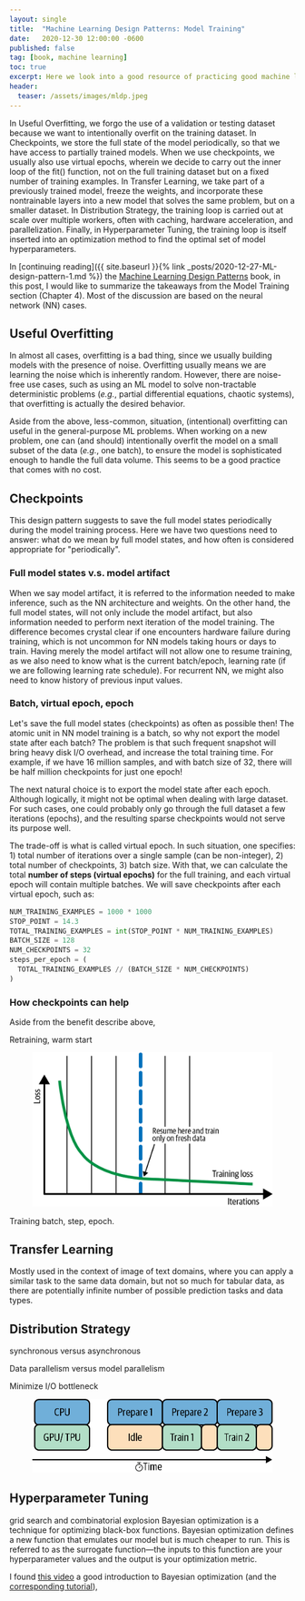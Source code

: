 ```yaml
---
layout: single
title:  "Machine Learning Design Patterns: Model Training"
date:   2020-12-30 12:00:00 -0600
published: false
tag: [book, machine learning]
toc: true
excerpt: Here we look into a good resource of practicing good machine learning design patterns.
header:
  teaser: /assets/images/mldp.jpeg
---
```

In Useful Overfitting, we forgo the use of a validation or testing dataset because we want to intentionally overfit on the training dataset. In Checkpoints, we store the full state of the model periodically, so that we have access to partially trained models. When we use checkpoints, we usually also use virtual epochs, wherein we decide to carry out the inner loop of the fit() function, not on the full training dataset but on a fixed number of training examples. In Transfer Learning, we take part of a previously trained model, freeze the weights, and incorporate these nontrainable layers into a new model that solves the same problem, but on a smaller dataset. In Distribution Strategy, the training loop is carried out at scale over multiple workers, often with caching, hardware acceleration, and parallelization. Finally, in Hyperparameter Tuning, the training loop is itself inserted into an optimization method to find the optimal set of model hyperparameters.

In [continuing reading]({{ site.baseurl }}{% link _posts/2020-12-27-ML-design-pattern-1.md %}) the [Machine Learning Design Patterns](https://learning.oreilly.com/library/view/machine-learning-design/9781098115777/) book, in this post, I would like to summarize the takeaways from the Model Training section (Chapter 4). Most of the discussion are based on the neural network (NN) cases.

## Useful Overfitting

In almost all cases, overfitting is a bad thing, since we usually building models with the presence of noise. Overfitting usually means we are learning the noise which is inherently random. However, there are noise-free use cases, such as using an ML model to solve non-tractable deterministic problems (*e.g.*, partial differential equations, chaotic systems), that overfitting is actually the desired behavior.

Aside from the above, less-common, situation, (intentional) overfitting can useful in the general-purpose ML problems. When working on a new problem, one can (and should) intentionally overfit the model on a small subset of the data (*e.g.*, one batch), to ensure the model is sophisticated enough to handle the full data volume. This seems to be a good practice that comes with no cost.

## Checkpoints

This design pattern suggests to save the full model states periodically during the model training process. Here we have two questions need to answer: what do we mean by full model states, and how often is considered appropriate for "periodically".

### Full model states v.s. model artifact
When we say model artifact, it is referred to the information needed to make inference, such as the NN architecture and weights. On the other hand, the full model states, will not only include the model artifact, but also information needed to perform next iteration of the model training. The difference becomes crystal clear if one encounters hardware failure during training, which is not uncommon for NN models taking hours or days to train. Having merely the model artifact will not allow one to resume training, as we also need to know what is the current batch/epoch, learning rate (if we are following learning rate schedule). For recurrent NN, we might also need to know history of previous input values.

### Batch, virtual epoch, epoch
Let's save the full model states (checkpoints) as often as possible then! The atomic unit in NN model training is a batch, so why not export the model state after each batch? The problem is that such frequent snapshot will bring heavy disk I/O overhead, and increase the total training time. For example, if we have 16 million samples, and with batch size of 32, there will be half million checkpoints for just one epoch!

The next natural choice is to export the model state after each epoch. Although logically, it might not be optimal when dealing with large dataset. For such cases, one could probably only go through the full dataset a few iterations (epochs), and the resulting sparse checkpoints would not serve its purpose well.

The trade-off is what is called virtual epoch. In such situation, one specifies: 1) total number of iterations over a single sample (can be non-integer), 2) total number of checkpoints, 3) batch size. With that, we can calculate the total **number of steps (virtual epochs)** for the full training, and each virtual epoch will contain multiple batches. We will save checkpoints after each virtual epoch, such as:

~~~py
NUM_TRAINING_EXAMPLES = 1000 * 1000
STOP_POINT = 14.3
TOTAL_TRAINING_EXAMPLES = int(STOP_POINT * NUM_TRAINING_EXAMPLES)
BATCH_SIZE = 128
NUM_CHECKPOINTS = 32
steps_per_epoch = (
  TOTAL_TRAINING_EXAMPLES // (BATCH_SIZE * NUM_CHECKPOINTS)
)
~~~

### How checkpoints can help
Aside from the benefit describe above,

Retraining, warm start
<figure>
<center>
<a href="/assets/images/mldp_0411.png"><img src="/assets/images/mldp_0411.png"></a>
</center>
</figure>

Training batch, step, epoch.

## Transfer Learning
Mostly used in the context of image of text domains, where you can apply a similar task to the same data domain, but not so much for tabular data, as there are potentially infinite number of possible prediction tasks and data types.

## Distribution Strategy

synchronous versus asynchronous

Data parallelism versus model parallelism

Minimize I/O bottleneck
<figure>
<center>
<a href="/assets/images/mldp_0422.png"><img src="/assets/images/mldp_0422.png"></a>
</center>
</figure>

## Hyperparameter Tuning

grid search and combinatorial explosion
Bayesian optimization is a technique for optimizing black-box functions. Bayesian optimization defines a new function that emulates our model but is much cheaper to run. This is referred to as the surrogate function—the inputs to this function are your hyperparameter values and the output is your optimization metric.

I found [this video](https://www.youtube.com/watch?v=c4KKvyWW_Xk) a good introduction to Bayesian optimization (and the [corresponding tutorial](https://arxiv.org/pdf/1807.02811.pdf)),



